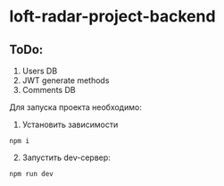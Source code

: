 # loft-radar-project-backend

## ToDo:
1. Users DB
2. JWT generate methods
3. Comments DB

Для запуска проекта необходимо:

1. Установить зависимости

```shell
npm i
```

2. Запустить dev-сервер:

```shell
npm run dev
```
